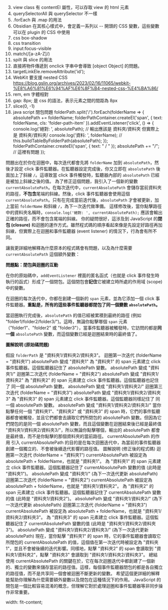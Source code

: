 3. view class 有 contentEl 屬性，可以存取 view 的 html 元素
4. querySelectorAll 與 querySelector 不一樣
5. .forEach 與 .map 的用法
6. Obsidian 在其核心樣式中，會定義一系列以 -- 開頭的 CSS 變數，這些變數可以在 plugin 的 CSS 中使用
7. css box-shadow
8. css transition
9. input:focus-visible
10. match(/[a-zA-Z]/)
11. spilt 與 slice 的用法
12. 直接將物件傳遞到 onclick 字串中會導致 [object Object] 的問題。
13. targetLinkEle.removeAttribute('id');
14. WebKit 要支援 nested CSS https://blog.gslin.org/archives/2023/02/16/11065/webkit-%E8%A6%81%E6%94%AF%E6%8F%B4-nested-css-%E4%BA%86/
15. rem, em 字體相對
16. gap: 8px; 是 css 的語法，表示元素之間的間距為 8px
17. slice(0, -1)
18. java script 閉包問題
  folderPath.split('/').forEach(folderName => {
            absolutePath += folderName;
            folderPathContainer.createEl('span', { text: folderName, cls: 'folder-path-item' }).addEventListener('click', () => {
                console.log('絕對: ', absolutePath); // 輸出應該是 資料夾/資料夾 但實際上是 資料夾/資料夾/
                console.log('資料: ', folderName);
                // this.buildTableByFolderPath(absolutePath);
            });
            folderPathContainer.createEl('span', { text: " / " });
            absolutePath += "/"; // 這裡有問題
        });


問題出在於你在迴圈中，每次迭代都會先將 `folderName` 加到 `absolutePath`，然後才設定 click 事件監聽器。在監聽器設定完成後，你又立即在 `absolutePath` 後面加上了斜線 `/`。這導致當 click 事件觸發時，監聽器內部的 `absolutePath` 已經是被加上斜線之後的值。
為了修正這個問題，我引入了一個新的變數 `currentAbsolutePath`。在每次迭代中，`currentAbsolutePath` 會儲存當前資料夾的路徑，**不包含**尾端的斜線。然後，click 事件監聽器會使用這個 `currentAbsolutePath`。只有在完成當前迭代後，`absolutePath` 才會被更新，加上當前 `folderName` 和斜線 `/`，為下一次迭代做準備。
這樣修改後，當你點擊路徑中的資料夾名稱時，`console.log('絕對: ', currentAbsolutePath);` 應該會輸出正確的路徑，而不會包含尾端的斜線。
你的疑問很好，這涉及到 JavaScript 的**閉包 (closure)** 和迴圈的運作方式。雖然程式碼的順序看起來像是先設定好路徑再加斜線，但實際上在迴圈和事件監聽器 (event listener) 的情況下，行為會有所不同。

讓我更詳細地解釋為什麼原本的程式碼會有問題，以及為什麼需要 `currentAbsolutePath` 這個額外變數：

**問題點：閉包與迴圈的互動**

在你的原始碼中，`addEventListener` 裡面的匿名函式（也就是 click 事件發生時執行的函式）形成了一個閉包。這個閉包會**記住**它被建立時所處的作用域 (scope) 中的變數。

在迴圈的每次迭代中，你都在創建一個新的 `span` 元素，並為它添加一個 click 事件監聽器。**重點是，所有的這些事件監聽器都閉包了同一個變數 `absolutePath`。**

當迴圈執行完成後，`absolutePath` 的值已經被累積到最終的路徑 (例如 "folder1/folder2/folder3/")。這時，無論你點擊哪個 `span` 元素（"folder1"、"folder2" 或 "folder3"），當事件監聽器被觸發時，它訪問的都是**同一個** `absolutePath` 變數，而這個變數已經是迴圈結束時的最終值了。

**圖解說明 (原始碼問題)**

假設 `folderPath` 是 "資料夾1/資料夾2/資料夾3"。
迴圈第一次迭代 (folderName = "資料夾1")
absolutePath 變成 "資料夾1"
為 "資料夾1" 的 span 元素建立 click 事件監聽器。這個監聽器記住了 absolutePath 變數。
absolutePath 變成 "資料夾1/"
迴圈第二次迭代 (folderName = "資料夾2")
absolutePath 變成 "資料夾1/資料夾2"
為 "資料夾2" 的 span 元素建立 click 事件監聽器。這個監聽器也記住了 同一個 absolutePath 變數。
absolutePath 變成 "資料夾1/資料夾2/"
迴圈第三次迭代 (folderName = "資料夾3")
absolutePath 變成 "資料夾1/資料夾2/資料夾3"
為 "資料夾3" 的 span 元素建立 click 事件監聽器。這個監聽器同樣記住了 同一個 absolutePath 變數。
absolutePath 變成 "資料夾1/資料夾2/資料夾3/"
當你點擊任何一個 "資料夾1"、"資料夾2" 或 "資料夾3" 的 span 時，它們的事件監聽器都會被觸發，並且它們都會去讀取它們所閉包的 absolutePath 變數。但因為它們閉包的是同一個 absolutePath 變數，而且這個變數在迴圈結束後已經是最終值 "資料夾1/資料夾2/資料夾3/"，所以無論你點擊哪個，輸出的 absolutePath 都會是最終值，而不是你點擊的那個資料夾的當前路徑。
currentAbsolutePath 的作用
引入 currentAbsolutePath 的目的是在每次迴圈迭代中，為當前的事件監聽器創建一個獨立的、不會被後續迭代影響的路徑值。
圖解說明 (修正後的程式碼)
迴圈第一次迭代 (folderName = "資料夾1")
currentAbsolutePath 被設定為 absolutePath + folderName，也就是 "資料夾1"。
為 "資料夾1" 的 span 元素建立 click 事件監聽器。這個監聽器記住了 currentAbsolutePath 變數的值 (此時是 "資料夾1")。
absolutePath 變成 "資料夾1/" (為下一次迭代更新 absolutePath)
迴圈第二次迭代 (folderName = "資料夾2")
currentAbsolutePath 被設定為 absolutePath + folderName，也就是 "資料夾1/資料夾2"。
為 "資料夾2" 的 span 元素建立 click 事件監聽器。這個監聽器記住了 currentAbsolutePath 變數的值 (此時是 "資料夾1/資料夾2")。
absolutePath 變成 "資料夾1/資料夾2/" (為下一次迭代更新 absolutePath)
迴圈第三次迭代 (folderName = "資料夾3")
currentAbsolutePath 被設定為 absolutePath + folderName，也就是 "資料夾1/資料夾2/資料夾3"。
為 "資料夾3" 的 span 元素建立 click 事件監聽器。這個監聽器記住了 currentAbsolutePath 變數的值 (此時是 "資料夾1/資料夾2/資料夾3")。
absolutePath 變成 "資料夾1/資料夾2/資料夾3/" (為下一次迭代更新 absolutePath)
現在，當你點擊 "資料夾1" 的 span 時，它的事件監聽器會讀取它所閉包的 currentAbsolutePath 的值，這個值在第一次迭代時被設定為 "資料夾1"，並且不會被後續的迭代影響。同樣地，點擊 "資料夾2" 的 span 會讀取到 "資料夾1/資料夾2"，點擊 "資料夾3" 會讀取到 "資料夾1/資料夾2/資料夾3"。
總結
使用 currentAbsolutePath 的關鍵在於，它在每次迴圈迭代中都創建了一個新的、獨立的變數來儲存當前的路徑值。這樣，每個事件監聽器閉包的都是各自獨立的路徑值，而不是共享同一個會被迴圈不斷更新的變數。
希望這個更詳細的解釋能幫助你理解為什麼需要額外變數以及閉包在這種情況下的作用。 JavaScript 的閉包是一個比較容易混淆的概念，但理解它對於處理迴圈和事件監聽器等非同步操作非常重要。

width: fit-content;